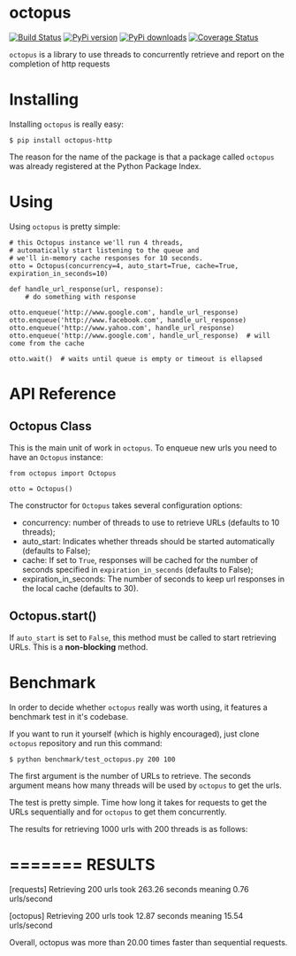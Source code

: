 octopus
=======

[![Build Status](https://travis-ci.org/heynemann/octopus.png?branch=master)](https://travis-ci.org/heynemann/octopus)
[![PyPi version](https://pypip.in/v/octopus-http/badge.png)](https://crate.io/packages/octopus-http/)
[![PyPi downloads](https://pypip.in/d/octopus-http/badge.png)](https://crate.io/packages/octopus-http/)
[![Coverage Status](https://coveralls.io/repos/heynemann/octopus/badge.png?branch=master)](https://coveralls.io/r/heynemann/octopus?branch=master)

`octopus` is a library to use threads to concurrently retrieve and report on the completion of http requests

Installing
==========

Installing `octopus` is really easy:

    $ pip install octopus-http

The reason for the name of the package is that a package called `octopus` was already registered at the Python Package Index.

Using
=====

Using `octopus` is pretty simple:

    # this Octopus instance we'll run 4 threads,
    # automatically start listening to the queue and
    # we'll in-memory cache responses for 10 seconds.
    otto = Octopus(concurrency=4, auto_start=True, cache=True, expiration_in_seconds=10)

    def handle_url_response(url, response):
        # do something with response

    otto.enqueue('http://www.google.com', handle_url_response)
    otto.enqueue('http://www.facebook.com', handle_url_response)
    otto.enqueue('http://www.yahoo.com', handle_url_response)
    otto.enqueue('http://www.google.com', handle_url_response)  # will come from the cache

    otto.wait()  # waits until queue is empty or timeout is ellapsed

API Reference
=============

Octopus Class
-------------

This is the main unit of work in `octopus`. To enqueue new urls you need to have an `Octopus` instance:

    from octopus import Octopus

    otto = Octopus()

The constructor for `Octopus` takes several configuration options:

* concurrency: number of threads to use to retrieve URLs (defaults to 10 threads);
* auto_start: Indicates whether threads should be started automatically (defaults to False);
* cache: If set to `True`, responses will be cached for the number of seconds specified in `expiration_in_seconds` (defaults to False);
* expiration_in_seconds: The number of seconds to keep url responses in the local cache (defaults to 30).

Octopus.start()
---------------

If `auto_start` is set to `False`, this method must be called to start retrieving URLs. This is a **non-blocking** method.

Benchmark
=========

In order to decide whether `octopus` really was worth using, it features a benchmark test in it's codebase.

If you want to run it yourself (which is highly encouraged), just clone `octopus` repository and run this command:

    $ python benchmark/test_octopus.py 200 100

The first argument is the number of URLs to retrieve. The seconds argument means how many threads will be used by `octopus` to get the urls.

The test is pretty simple. Time how long it takes for requests to get the URLs sequentially and for `octopus` to get them concurrently.

The results for retrieving 1000 urls with 200 threads is as follows:

  =======
  RESULTS
  =======

  [requests] Retrieving 200 urls took 263.26 seconds meaning 0.76 urls/second

  [octopus] Retrieving 200 urls took 12.87 seconds meaning 15.54 urls/second

  Overall, octopus was more than 20.00 times faster than sequential requests.
